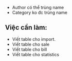- Author có thể trùng name
- Category ko đc trùng name


## Việc cần làm:
- Viết table cho import.
- Viết table cho sale
- Viết table cho bill
- Viết table cho statistics